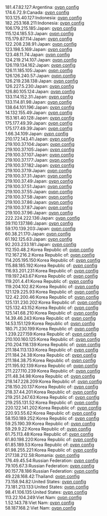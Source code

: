 181.47.82.127:Argentina: [ovpn config](vpn/181_47_82_127.ovpn)  
174.6.72.9:Canada: [ovpn config](vpn/174_6_72_9.ovpn)  
103.125.40.127:Indonesia: [ovpn config](vpn/103_125_40_127.ovpn)  
182.253.168.211:Indonesia: [ovpn config](vpn/182_253_168_211.ovpn)  
106.179.215.185:Japan: [ovpn config](vpn/106_179_215_185.ovpn)  
115.124.185.53:Japan: [ovpn config](vpn/115_124_185_53.ovpn)  
115.179.87.114:Japan: [ovpn config](vpn/115_179_87_114.ovpn)  
122.208.238.91:Japan: [ovpn config](vpn/122_208_238_91.ovpn)  
123.198.5.169:Japan: [ovpn config](vpn/123_198_5_169.ovpn)  
123.48.11.74:Japan: [ovpn config](vpn/123_48_11_74.ovpn)  
124.219.214.107:Japan: [ovpn config](vpn/124_219_214_107.ovpn)  
126.119.134.162:Japan: [ovpn config](vpn/126_119_134_162.ovpn)  
126.11.185.105:Japan: [ovpn config](vpn/126_11_185_105.ovpn)  
126.126.240.57:Japan: [ovpn config](vpn/126_126_240_57.ovpn)  
126.219.238.138:Japan: [ovpn config](vpn/126_219_238_138.ovpn)  
126.227.5.230:Japan: [ovpn config](vpn/126_227_5_230.ovpn)  
126.80.105.124:Japan: [ovpn config](vpn/126_80_105_124.ovpn)  
133.114.152.31:Japan: [ovpn config](vpn/133_114_152_31.ovpn)  
133.114.81.98:Japan: [ovpn config](vpn/133_114_81_98.ovpn)  
138.64.101.196:Japan: [ovpn config](vpn/138_64_101_196.ovpn)  
14.132.155.49:Japan: [ovpn config](vpn/14_132_155_49.ovpn)  
153.161.40.128:Japan: [ovpn config](vpn/153_161_40_128.ovpn)  
175.177.49.39:Japan: [ovpn config](vpn/175_177_49_39.ovpn)  
175.177.49.39:Japan: [ovpn config](vpn/175_177_49_39.ovpn)  
1.66.34.109:Japan: [ovpn config](vpn/1_66_34_109.ovpn)  
210.172.143.41:Japan: [ovpn config](vpn/210_172_143_41.ovpn)  
219.100.37.104:Japan: [ovpn config](vpn/219_100_37_104.ovpn)  
219.100.37.105:Japan: [ovpn config](vpn/219_100_37_105.ovpn)  
219.100.37.107:Japan: [ovpn config](vpn/219_100_37_107.ovpn)  
219.100.37.177:Japan: [ovpn config](vpn/219_100_37_177.ovpn)  
219.100.37.182:Japan: [ovpn config](vpn/219_100_37_182.ovpn)  
219.100.37.19:Japan: [ovpn config](vpn/219_100_37_19.ovpn)  
219.100.37.31:Japan: [ovpn config](vpn/219_100_37_31.ovpn)  
219.100.37.49:Japan: [ovpn config](vpn/219_100_37_49.ovpn)  
219.100.37.51:Japan: [ovpn config](vpn/219_100_37_51.ovpn)  
219.100.37.55:Japan: [ovpn config](vpn/219_100_37_55.ovpn)  
219.100.37.58:Japan: [ovpn config](vpn/219_100_37_58.ovpn)  
219.100.37.86:Japan: [ovpn config](vpn/219_100_37_86.ovpn)  
219.100.37.87:Japan: [ovpn config](vpn/219_100_37_87.ovpn)  
219.100.37.96:Japan: [ovpn config](vpn/219_100_37_96.ovpn)  
222.224.222.136:Japan: [ovpn config](vpn/222_224_222_136.ovpn)  
39.110.137.186:Japan: [ovpn config](vpn/39_110_137_186.ovpn)  
59.170.139.203:Japan: [ovpn config](vpn/59_170_139_203.ovpn)  
60.38.21.170:Japan: [ovpn config](vpn/60_38_21_170.ovpn)  
61.192.125.63:Japan: [ovpn config](vpn/61_192_125_63.ovpn)  
92.203.233.181:Japan: [ovpn config](vpn/92_203_233_181.ovpn)  
112.150.48.2:Korea Republic of: [ovpn config](vpn/112_150_48_2.ovpn)  
112.167.216.2:Korea Republic of: [ovpn config](vpn/112_167_216_2.ovpn)  
114.205.195.150:Korea Republic of: [ovpn config](vpn/114_205_195_150.ovpn)  
115.88.185.192:Korea Republic of: [ovpn config](vpn/115_88_185_192.ovpn)  
116.93.201.231:Korea Republic of: [ovpn config](vpn/116_93_201_231.ovpn)  
119.197.243.67:Korea Republic of: [ovpn config](vpn/119_197_243_67.ovpn)  
119.201.4.41:Korea Republic of: [ovpn config](vpn/119_201_4_41.ovpn)  
119.204.102.82:Korea Republic of: [ovpn config](vpn/119_204_102_82.ovpn)  
121.129.225.93:Korea Republic of: [ovpn config](vpn/121_129_225_93.ovpn)  
122.42.200.46:Korea Republic of: [ovpn config](vpn/122_42_200_46.ovpn)  
125.131.230.202:Korea Republic of: [ovpn config](vpn/125_131_230_202.ovpn)  
125.132.43.152:Korea Republic of: [ovpn config](vpn/125_132_43_152.ovpn)  
125.141.68.210:Korea Republic of: [ovpn config](vpn/125_141_68_210.ovpn)  
14.39.46.243:Korea Republic of: [ovpn config](vpn/14_39_46_243.ovpn)  
14.53.151.129:Korea Republic of: [ovpn config](vpn/14_53_151_129.ovpn)  
180.71.230.199:Korea Republic of: [ovpn config](vpn/180_71_230_199.ovpn)  
1.239.227.159:Korea Republic of: [ovpn config](vpn/1_239_227_159.ovpn)  
210.100.160.125:Korea Republic of: [ovpn config](vpn/210_100_160_125.ovpn)  
210.204.118.139:Korea Republic of: [ovpn config](vpn/210_204_118_139.ovpn)  
211.184.113.133:Korea Republic of: [ovpn config](vpn/211_184_113_133.ovpn)  
211.184.24.38:Korea Republic of: [ovpn config](vpn/211_184_24_38.ovpn)  
211.184.38.75:Korea Republic of: [ovpn config](vpn/211_184_38_75.ovpn)  
211.195.92.139:Korea Republic of: [ovpn config](vpn/211_195_92_139.ovpn)  
211.227.110.239:Korea Republic of: [ovpn config](vpn/211_227_110_239.ovpn)  
211.48.34.98:Korea Republic of: [ovpn config](vpn/211_48_34_98.ovpn)  
218.147.228.209:Korea Republic of: [ovpn config](vpn/218_147_228_209.ovpn)  
218.150.20.137:Korea Republic of: [ovpn config](vpn/218_150_20_137.ovpn)  
218.37.44.201:Korea Republic of: [ovpn config](vpn/218_37_44_201.ovpn)  
219.251.247.63:Korea Republic of: [ovpn config](vpn/219_251_247_63.ovpn)  
219.255.131.52:Korea Republic of: [ovpn config](vpn/219_255_131_52.ovpn)  
220.122.141.202:Korea Republic of: [ovpn config](vpn/220_122_141_202.ovpn)  
220.93.55.62:Korea Republic of: [ovpn config](vpn/220_93_55_62.ovpn)  
58.150.189.252:Korea Republic of: [ovpn config](vpn/58_150_189_252.ovpn)  
59.25.190.39:Korea Republic of: [ovpn config](vpn/59_25_190_39.ovpn)  
59.29.9.22:Korea Republic of: [ovpn config](vpn/59_29_9_22.ovpn)  
61.75.113.48:Korea Republic of: [ovpn config](vpn/61_75_113_48.ovpn)  
61.80.198.220:Korea Republic of: [ovpn config](vpn/61_80_198_220.ovpn)  
61.85.189.53:Korea Republic of: [ovpn config](vpn/61_85_189_53.ovpn)  
61.98.255.221:Korea Republic of: [ovpn config](vpn/61_98_255_221.ovpn)  
217.138.212.58:Romania: [ovpn config](vpn/217_138_212_58.ovpn)  
176.49.45.54:Russian Federation: [ovpn config](vpn/176_49_45_54.ovpn)  
79.105.67.3:Russian Federation: [ovpn config](vpn/79_105_67_3.ovpn)  
90.157.78.186:Russian Federation: [ovpn config](vpn/90_157_78_186.ovpn)  
49.228.168.42:Thailand: [ovpn config](vpn/49_228_168_42.ovpn)  
73.158.94.82:United States: [ovpn config](vpn/73_158_94_82.ovpn)  
73.181.213.133:United States: [ovpn config](vpn/73_181_213_133.ovpn)  
98.41.106.135:United States: [ovpn config](vpn/98_41_106_135.ovpn)  
113.22.104.249:Viet Nam: [ovpn config](vpn/113_22_104_249.ovpn)  
1.52.143.78:Viet Nam: [ovpn config](vpn/1_52_143_78.ovpn)  
58.187.168.2:Viet Nam: [ovpn config](vpn/58_187_168_2.ovpn)  
